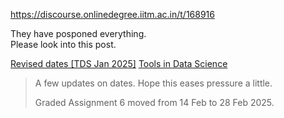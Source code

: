https://discourse.onlinedegree.iitm.ac.in/t/168916

They have posponed everything.<br/>
Please look into this post.</p>
<aside class="quote" data-post="1" data-topic="168506">
<div class="title">
<div class="quote-controls"></div>

<a href="https://discourse.onlinedegree.iitm.ac.in/t/revised-dates-tds-jan-2025/168506">Revised dates [TDS Jan 2025]</a> <a class="badge-category__wrapper" href="/c/courses/tds-kb/34"><span class="badge-category --has-parent" data-category-id="34" data-drop-close="true" data-parent-category-id="9" style="--category-badge-color: #0088CC; --category-badge-text-color: #FFFFFF; --parent-category-badge-color: #3AB54A;" title="This category is created to address subject-specific queries related to Tools in Data Science"><span class="badge-category__name">Tools in Data Science</span></span></a>
</div>
<blockquote>
    A few updates on dates. Hope this eases pressure a little. 

Graded Assignment 6 moved from 14 Feb to 28 Feb 2025.